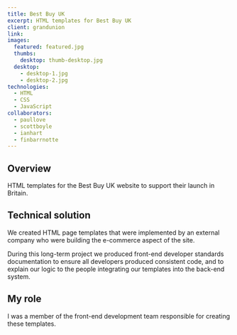```yaml
---
title: Best Buy UK
excerpt: HTML templates for Best Buy UK
client: grandunion
link:
images:
  featured: featured.jpg
  thumbs:
    desktop: thumb-desktop.jpg
  desktop:
    - desktop-1.jpg
    - desktop-2.jpg
technologies:
  - HTML
  - CSS
  - JavaScript
collaborators:
  - paullove
  - scottboyle
  - ianhart
  - finbarrnotte
---
```


## Overview

HTML templates for the Best Buy UK website to support their launch in Britain.

## Technical solution

We created HTML page templates that were implemented by an external company who were building the e-commerce aspect of the site.

During this long-term project we produced front-end developer standards documentation to ensure all developers produced consistent code, and to explain our logic to the people integrating our templates into the back-end system.

## My role

I was a member of the front-end development team responsible for creating these templates.
